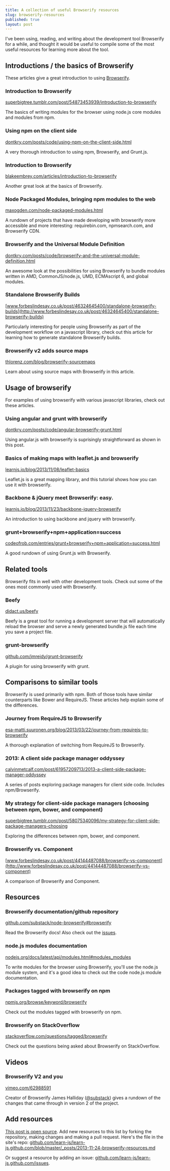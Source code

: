 ```yaml
---
title: A collection of useful Browserify resources
slug: browserify-resources
published: true
layout: post
---
```


I've been using, reading, and writing about the development tool Browserify for a while, and thought it would be useful to compile some of the most useful resources for learning more about the tool.

## Introductions / the basics of Browserify

These articles give a great introduction to using [Browserify](https://github.com/substack/node-browserify).

### Introduction to Browserify
[superbigtree.tumblr.com/post/54873453939/introduction-to-browserify](http://superbigtree.tumblr.com/post/54873453939/introduction-to-browserify)

The basics of writing modules for the browser using node.js core modules and modules from npm.

### Using npm on the client side
[dontkry.com/posts/code/using-npm-on-the-client-side.html](http://dontkry.com/posts/code/using-npm-on-the-client-side.html)

A very thorough introduction to using npm, Browserify, and Grunt.js.

### Introduction to Browserify
[blakeembrey.com/articles/introduction-to-browserify](http://blakeembrey.com/articles/introduction-to-browserify)

Another great look at the basics of Browserify.

### Node Packaged Modules, bringing npm modules to the web
[maxogden.com/node-packaged-modules.html](http://maxogden.com/node-packaged-modules.html)

A rundown of projects that have made developing with browserify more accessible and more interesting: requirebin.com, npmsearch.com, and Browserify CDN.

### Browserify and the Universal Module Definition
[dontkry.com/posts/code/browserify-and-the-universal-module-definition.html](http://maxogden.com/node-packaged-modules.html)

An awesome look at the possibilities for using Browserify to bundle modules written in AMD, CommonJS/node.js, UMD, ECMAscript 6, and global modules. 

### Standalone Browserify Builds
[www.forbeslindesay.co.uk/post/46324645400/standalone-browserify-builds](http://www.forbeslindesay.co.uk/post/46324645400/standalone-browserify-builds)

Particularly interesting for people using Browserify as part of the development workflow on a javascript library, check out this article for learning how to generate standalone Browserify builds.

### Browserify v2 adds source maps
[thlorenz.com/blog/browserify-sourcemaps](http://thlorenz.com/blog/browserify-sourcemaps)

Learn about using source maps with Browserify in this article.


## Usage of browserify

For examples of using browserify with various javascript libraries, check out these articles.

### Using angular and grunt with browserify
[dontkry.com/posts/code/angular-browserify-grunt.html](http://dontkry.com/posts/code/angular-browserify-grunt.html)

Using angular.js with browserify is suprisingly straightforward as shown in this post.

### Basics of making maps with leaflet.js and browserify
[learnjs.io/blog/2013/11/08/leaflet-basics](http://learnjs.io/blog/2013/11/08/leaflet-basics/)

Leaflet.js is a great mapping library, and this tutorial shows how you can use it with browserify.

### Backbone & jQuery meet Browserify: easy.
[learnjs.io/blog/2013/11/23/backbone-jquery-browserify](http://learnjs.io/blog/2013/11/23/backbone-jquery-browserify)

An introduction to using backbone and jquery with browserify.

### grunt+browserify+npm+application=success
[codeofrob.com/entries/grunt+browserify+npm+application=success.html](http://codeofrob.com/entries/grunt+browserify+npm+application=success.html)

A good rundown of using Grunt.js with Browserify.

## Related tools

Browserify fits in well with other development tools. Check out some of the ones most commonly used with Browserify.

### Beefy
[didact.us/beefy](http://didact.us/beefy/)

Beefy is a great tool for running a development server that will automatically reload the browser and serve a newly generated bundle.js file each time you save a project file.

### grunt-browserify
[github.com/jmreidy/grunt-browserify](https://github.com/jmreidy/grunt-browserify)

A plugin for using browserify with grunt.


## Comparisons to similar tools

Browserify is used primarily with npm. Both of those tools have similar counterparts like Bower and RequireJS. These articles help explain some of the differences.

### Journey from RequireJS to Browserify
[esa-matti.suuronen.org/blog/2013/03/22/journey-from-requirejs-to-browserify](http://esa-matti.suuronen.org/blog/2013/03/22/journey-from-requirejs-to-browserify)

A thorough explanation of switching from RequireJS to Browserify.

### 2013: A client side package manager oddyssey
[calvinmetcalf.com/post/61957209713/2013-a-client-side-package-manager-oddyssey](http://calvinmetcalf.com/post/61957209713/2013-a-client-side-package-manager-oddyssey)

A series of posts exploring package managers for client side code. Includes npm/Browserify.

### My strategy for client-side package managers (choosing between npm, bower, and component)
[superbigtree.tumblr.com/post/58075340096/my-strategy-for-client-side-package-managers-choosing](http://superbigtree.tumblr.com/post/58075340096/my-strategy-for-client-side-package-managers-choosing)

Exploring the differences between npm, bower, and component.

### Browserify vs. Component
[www.forbeslindesay.co.uk/post/44144487088/browserify-vs-component](http://www.forbeslindesay.co.uk/post/44144487088/browserify-vs-component)

A comparison of Browserify and Component.


## Resources

### Browserify documentation/github repository
[github.com/substack/node-browserify#browserify](https://github.com/substack/node-browserify#browserify)

Read the Browserify docs! Also check out the [issues](https://github.com/substack/node-browserify/issues).

### node.js modules documentation
[nodejs.org/docs/latest/api/modules.html#modules_modules](http://nodejs.org/docs/latest/api/modules.html#modules_modules)

To write modules for the browser using Browserify, you'll use the node.js module system, and it's a good idea to check out the code node.js module documentation.

### Packages tagged with browserify on npm
[npmjs.org/browse/keyword/browserify](https://npmjs.org/browse/keyword/browserify)

Check out the modules tagged with browserify on npm.

### Browserify on StackOverflow
[stackoverflow.com/questions/tagged/browserify](http://stackoverflow.com/questions/tagged/browserify)

Check out the questions being asked about Browserify on StackOverflow.

## Videos

### Browserify V2 and you
[vimeo.com/62988591](http://vimeo.com/62988591)

Creator of Browserify James Halliday ([@substack](https://twitter.com/substack)) gives a rundown of the changes that came through in version 2 of the project.


## Add resources
[This post is open source](https://github.com/learn-js/learn-js.github.com/blob/master/_posts/2013-11-24-browserify-resources.md). Add new resources to this list by forking the repository, making changes and making a pull request. Here's the file in the site's repo: [github.com/learn-js/learn-js.github.com/blob/master/_posts/2013-11-24-browserify-resources.md](https://github.com/learn-js/learn-js.github.com/blob/master/_posts/2013-11-24-browserify-resources.md)

Or suggest a resource by adding an issue: [github.com/learn-js/learn-js.github.com/issues](https://github.com/learn-js/learn-js.github.com/issues).
